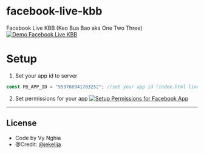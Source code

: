 # facebook-live-kbb
Facebook Live KBB (Keo Bua Bao aka One Two Three)
[![Demo Facebook Live KBB](https://nghia.org/fb-live/help/image/demo.png)]()

# Setup
1. Set your app id to server
```javascript
const FB_APP_ID = "553766941703252"; //set your app id (index.html line 122)
```
2. Set permissions for your app
[![Setup Permissions for Facebook App](https://nghia.org/fb-live/help/image/facebook.app.permissions.png)](https://developers.facebook.com/tools/explorer/)
---

## License
* Code by Vy Nghia
* @Credit: [@jekelija](https://github.com/jekelija/FacebookCommentDisplay)

